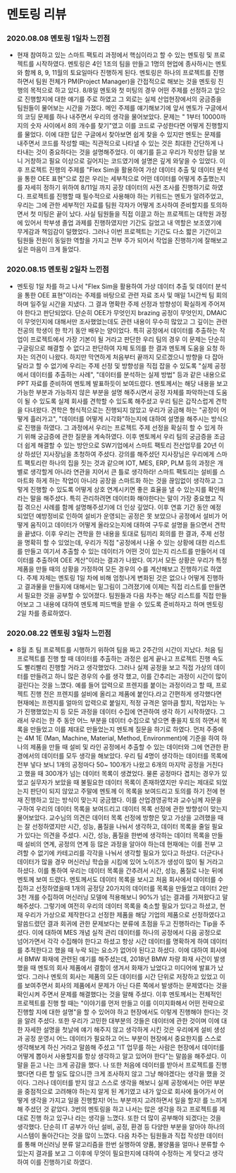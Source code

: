 # 멘토링 리뷰

### 2020.08.08 멘토링 1일차 느낀점
- 현재 참여하고 있는 스마트 팩토리 과정에서 핵심이라고 할 수 있는 멘토링 및 프로젝트를 시작하였다. 멘토링은 4인 1조의 팀을 만들고 1명의 현업에 종사하시는 멘토와 함께 8, 9, 11월의 토요일마다 진행하게 된다. 멘토링은 하나의 프로젝트를 진행하면서 팀원 전체가 PM(Project Manager)을 간접적으로 해보는 것을 멘토링 진행의 목적으로 하고 있다. 8/8일 멘토와 첫 미팅의 경우 어떤 주제를 선정하고 앞으로 진행할지에 대한 얘기를 주로 하였고 그 외로는 실제 산업현장에서의 궁금증을 팀원들이 물어보는 시간을 가졌다. 메인 주제를 얘기해보기에 앞서 멘토가 구글에서의 코딩 문제를 하나 내주면서 우리의 생각을 물어보았다. 문제는 " 1부터 10000까지의 숫자 사이에서 8의 개수를 찾기"였고 이를 코드로 구성한다면 어떻게 진행할지를 물었다. 이에 대한 답은 구글에서 찾아보면 쉽게 찾을 수 있지만 멘토는 문제를 내주면서 코드를 작성할 때는 직관적으로 나타낼 수 있는 것은 최대한 간단하게 나타내는 것이 중요하다는 것을 설명해주었다. 이 얘기를 듣고 우리가 작성한 답을 보니 거창하고 필요 이상으로 길어지는 코드였기에 설명은 깊게 와닿을 수 있었다. 
 이후 프로젝트 진행의 주제를 "Flex Sim을 활용하여 가상 데이터 추출 및 데이터 분석을 통한 OEE 표현"으로 잡은 우리는 세부적으로 어떤 데이터를 어떻게 추출했는지를 자세히 정하기 위하여 8/11일 까지 공장 데이터의 사전 조사를 진행하기로 하였다. 프로젝트를 진행할 때 필수적으로 사용해야 하는 키워드는 멘토가 알려주었고, 우리는 그에 관한 세부적인 자료를 팀원 각자가 어떻게 조사하여 준비할지를 토의하면서 첫 미팅은 끝이 났다. 사실 팀원들을 직접 이끌고 하는 프로젝트는 대학원 과정에 있어서 학부생 졸업 과제를 진행하였지만 기간도 길었고 내 역할은 보조였기에 무게감과 책임감이 덜했었다. 그러나 이번 프로젝트는 기간도 다소 짧은 기간이고 팀원들 전원이 동일한 역할을 가지고 전부 주가 되어서 작업을 진행하기에 잘해보고 싶은 마음이 크게 들었다. 
 
### 2020.08.15 멘토링 2일차 느낀점
- 멘토링 1일 차를 하고 나서 "Flex Sim을 활용하여 가상 데이터 추출 및 데이터 분석을 통한 OEE 표현"이라는 주제를 바탕으로 관련 자료 조사 및 매일 1시간씩 팀 회의하며 일주일 시간을 지냈다.
그 결과 명확한 주제 선정과 방향성이 확실하게 주어져야 한다고 판단되었다. 단순히 OEE가 무엇인지 brazing 공정이 무엇인지, DMAIC이 무엇인지에 대해서만 조사했었는데도 관련 내용이 무수히 많았고 그 깊이는 관련 전공의 학생이 한 학기 동안 배우는 양이었다. 특히 공정에서 데이터를 추출하는 작업이 프로젝트에서 가장 기본이 될 거라고 판단한 우리 팀의 경우 이 문제는 단순히 구글링으로 해결할 수 없다고 판단하여 자체 토의를 한 결과 멘토께 도움을 요청 하자는 의견이 나왔다. 하지만 막연하게 처음부터 끝까지 모르겠으니 방향을 다 잡아 달라고 할 수 없기에 우리는 주제 선정 및 방향성을 직접 잡을 수 있도록 "실제 공정에서 데이터를 추출하는 사례", "데이터를 분석하는 실제 방법" 등과 같은 내용으로 PPT 자료를 준비하여 멘토께 발표하듯이 보여드렸다. 멘토께서는 해당 내용을 보고 가능한 부분과 가능하지 않은 부분을 설명 해주시면서 공정 자체를 파악하는데 도움이 될 수 있도록 실제 회사를 견학할 수 있도록 해주셨고 우리 팀은 갑작스럽게 견학을 다녀왔다.
견학은 형식적으로는 진행되지 않았고 우리가 궁금해 하는 "공정이 어떻게 흘러가고", "데이터를 어떻게 시각화"하는지에 대하여 설명을 해주시는 방식으로 진행을 하였다. 그 과정에서 우리는 프로젝트 주제 선정을 확실히 할 수 있게 하기 위해 궁금증에 관한 질문을 계속하였다. 이후 멘토께서 우리 팀의 궁금증을 조금더 쉽게 해결할 수 있는 방안으로 SW기업에서 스마트 팩토리 전산업무를 20년 이상 하셨던 지사장님을 초청하여 주셨다. 강의를 해주셨던 지사장님은 우리에게 스마트 팩토리란 하나의 집을 짓는 것과 같으며 IOT, MES, ERP, PLM 등의 과정은 개별로 생각할게 아니라 연관을 지어서 큰 틀로 생각하라! 스마트 팩토리는 설비를 스마트화 하게 하는 작업이 아니라 공장을 스마트화 하는 것을 끊임없이 생각하고 그렇게 진행할 수 있도록 어떻게 상호 연계시키면 좋은 효율을 낼 수 있는지를 확인해라는 말을 해주셨다. 특히 관리하려면 데이터화 해야한다는 말이 가장 중요했고 직접 겪으신 사례를 함께 설명해주셨기에 더 인상 깊었다. 이후 연휴 기간 동안 예정 되었던 예방정비로 인하여 설비가 운영되는 공정은 못 보았으나 공정에서 설비가 어떻게 움직이고 데이터가 어떻게 올라오는지에 대하여 구두로 설명을 들으면서 견학을 끝냈다.
이후 우리는 견학을 한 내용을 토대로 팀끼리 회의를 한 결과, 주제 선정을 명확히 할 수 있었는데, 우리가 직접 "공정에서 나올 수 있는 상황에 대한 리스트를 만들고 여기서 추출할 수 있는 데이터가 어떤 것이 있는지 리스트를 만들어서 데이터를 추출하여 OEE 계산"이라는 결과가 나왔다. 여기서 모든 상황은 우리가 특정 제품을 만들 때의 상황을 가정하여 모든 경우의 수를 계산해보고 진행하기로 하였다. 주제 자체는 멘토링 1일 차에 비해 엄청나게 변화된 것은 없으나 어떻게 진행하고 결과물을 만들지에 대해서는 밑그림이 그려졌기에 이제는 직접 리스트를 만들면서 필요한 것을 공부할 수 있어졌다. 팀원들과 다음 차주는 해당 리스트를 직접 만들어보고 그 내용에 대하여 멘토께 피드백을 받을 수 있도록 준비하자고 하며 멘토링 2일 차를 종료하였다.

### 2020.08.22 멘토링 3일차 느낀점
- 8월 초 팀 프로젝트를 시행하기 위하여 팀을 짜고 2주간의 시간이 지났다. 처음 팀 프로젝트를 진행 할 때 데이터를 추출하는 과정은 쉽게 끝나고 프로젝트 진행 속도도 빨리빨리 진행할 거라고 생각했었다. 그러나 실제 공정을 보고 직접 가상의 데이터를 만들려고 하니 많은 경우의 수를 생각 했고, 이를 간추리는 과정이 시간이 많이 걸린다는 것을 느꼈다. 예를 들어 압력으로 프렌지를 붙이는 과정이라고 할 때, 프로젝트 진행 전은 프렌지를 설비에 올리고 제품에 붙인다.라고 간편하게 생각했다면 현재에는 프렌지를 얼마의 압력으로 붙일지, 적정 규격은 얼마큼 할지, 작업자는 누가 진행했었는지 등 모든 과정을 데이터 수집에 연관하여 생각 하기 시작하였다. 그래서 우리는 한 주 동안 어느 부분을 데이터 수집으로 넣으면 좋을지 토의 하면서 목록을 만들었고 이를 제대로 만들었는지 멘토께 질문을 하기로 하였다. 먼저 주중에는 4M 1E (Man, Machine, Material, Method, Environment)에 기준을 하여 하나의 제품을 만들 때 설비 및 라인 공정에서 추출할 수 있는 데이터와 그에 연관한 환경에서의 데이터를 모두 생각을 해보았다. 우리 팀 4명이 생각하는 데이터를 목록에 전부 넣다 보니 1개의 공정마다 50~ 100개가 나왔고 6개의 마지막 공정을 거친다고 했을 때 300개가 넘는 데이터 목록이 생겼었다. 물론 공정마다 겹치는 경우가 있었고 실무자가 보았을 때 불필요한 데이터 목록이 존재하였지만 우리는 제대로 되었는지 판단이 되지 않았고 주말에 멘토께 이 목록을 보여드리고 토의를 하기 전에 현재 진행하고 있는 방식이 맞는지 궁금했다. 이를 산업경영공학과 교수님께 자문을 구하여 우리의 데이터 목록을 보여드리고 데이터 목록 선정에 관한 방향성이 맞는지 물어보았다. 교수님의 의견은 데이터 목록 선정에 방향은 맞고 가상을 고려했을 때는 잘 선정하였지만 시간, 성능, 품질을 나눠서 생각하고, 데이터 목록을 줄일 필요가 있다는 의견을 주셨다.
시간, 성능, 품질을 한번에 생각하는 데이터 목록을 만들 때 설비의 연계, 공정의 연계 등 많은 과정을 알아야 하는데 현재에는 이를 전부 고려할 수 없기에 카테고리를 각각을 나눠서 생각할 필요가 있다고 하셨다. 더군다나 데이터가 많을 경우 머신러닝 학습을 시킴에 있어 노이즈가 생성이 많이 될 거라고 하셨다. 이를 통하여 우리는 데이터 목록을 간추려서 시간, 성능, 품질로 나눈 뒤에 멘토께 보여 드렸다. 멘토께서도 데이터 목록을 보시고 처음 회사에서 데이터를 수집하고 선정하였을때 1개의 공정당 20가지의 데이터를 목록을 만들었고 데이터 2만 3천 개를 수집하여 머신러닝 모델에 적용해보니 90%가 넘는 결과를 가져왔다고 말해주셨다. 그렇기에 여전히 우리의 데이터 목록을 축소할 필요가 있다고 하셨고, 현재 우리가 가상으로 제작한다고 선정한 제품을 해당 기업의 제품으로 선정하였다고 말씀드렸던 결과 회귀에 관한 문제보다는 분류에 초점을 두고 진행하라는 Tip을 주셨다. 이에 대하여 MES 개념 실적 관리 데이터를 하나의 공정에서 다음 공정으로 넘어가면서 각각 수집해야 한다고 하셨고 항상 시간 데이터를 명확하게 하여 데이터를 추적한다고 했을 때 누락 되는 요소가 없어야 된다고 하셨다. 이에 대하여 회사에서 BMW 화재에 관련된 얘기를 해주셨는데, 2018년 BMW 차량 화재 사건이 발생 했을 때 멘토의 회사 제품에서 결함이 생겨서 화재가 났었다고 미디어에 발표가 났었다. 그러나 멘토의 회사는 제품의 모든 데이터를 시간 단위로 저장하고 있었고 이를 보여주면서 회사의 제품에서 문제가 아닌 다른 쪽에서 발생하는 문제였다는 것을 확인시켜 주면서 문제를 해결했다는 것을 말해 주셨다. 
이후 멘토께서는 전체적인 프로젝트를 진행 할 때는 "이야기를 먼저 만들고 이를 이미지화해서 어떤 전략으로 진행할 지에 대한 설명"을 할 수 있어야 하고 현장에서도 이렇게 진행해야 한다는 것을 알려 주셨다. 또한 우리가 고민한 대부분의 것들은 데이터에 관한 것이며 이에 대한 자세한 설명을 첫날에 얘기 해주지 않고 생각하게 시킨 것은 우리에게 설비 생성과 공정 운영시 어느 데이터가 필요하고 어느 부분이 현장에서 중요한지를 스스로 생각해보게 하신 거라고 말씀해 주셨고 "IT 업무를 하는 사람은 현장에서 데이터를 어떻게 뽑아서 사용할지를 항상 생각하고 알고 있어야 한다"는 말씀을 해주셨다. 이 말을 듣고 나는 크게 공감을 했다. 나 또한 처음에 데이터를 받아서 프로젝트를 진행 했다면 다른 할 일도 많으니깐 크게 조사하지 않고 그냥 해야겠다는 생각을 했을 것이다. 그러나 데이터를 받지 않고 스스로 생각을 해보니 실제 공정에서는 어떤 부분을 중점적으로 고려해야 하는지 알게 된 계기였고 내가 앞으로 회사에 들어가서 어떻게 생각을 가지고 일을 진행할지! 어느 부분까지 고려하면서 일을 할지! 를 느끼게 해 주셨던 것 같았다. 3번의 멘토링을 하고 나서는 많은 생각을 하고 프로젝트를 제대로 진행 하고 있구나 라는 생각을 느꼈다. 또한 더 많이 공부해야 되겠다는 것을 생각했다. 단순히 IT 공부가 아닌 설비, 공정, 환경 등 다양한 부분을 알아야 하나의 시스템이 돌아간다는 것을 많이 느꼈다. 다음 차주는 팀원들과 직접 작성한 데이터를 통해 머신러닝 분류 알고리즘을 한번 실행하여 양품, 불양품을 얼마나 분류할 수 있는지 결과를 보고 그 이후에 무엇이 필요한지에 대하여 수정하는 게 맞다고 생각하여 이를 진행하기로 하였다. 
